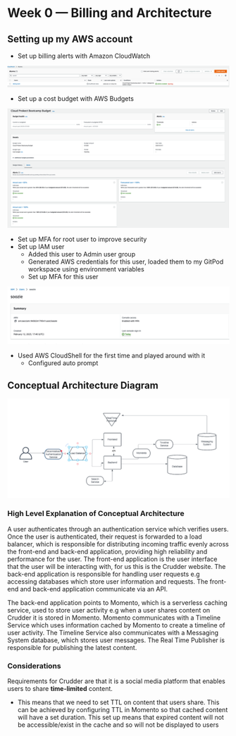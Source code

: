 # Week 0 — Billing and Architecture

## Setting up my AWS account

- Set up billing alerts with Amazon CloudWatch

![image info](./images/billing_alarm.png)

- Set up a cost budget with AWS Budgets

![image info](./images/aws_budget.png)

- Set up MFA for root user to improve security
- Set up IAM user 
    - Added this user to Admin user group  
    - Generated AWS credentials for this user, loaded them to my GitPod workspace using environment variables 
    - Set up MFA for this user 

![image info](./images/iam_user.png)

- Used AWS CloudShell for the first time and played around with it 
    - Configured auto prompt

## Conceptual Architecture Diagram

![image info](./images/napkin.png)

### High Level Explanation of Conceptual Architecture
A user authenticates through an authentication service which verifies users. Once the user is authenticated, their request is forwarded to a load balancer, which is responsible for distributing incoming traffic evenly across the front-end and back-end application, providing high reliability and performance for the user. The front-end application is the user interface that the user will be interacting with, for us this is the Crudder website. The back-end application is responsible for handling user requests e.g accessing databases which store user information and requests. The front-end and back-end application communicate via an API.

The back-end application points to Momento, which is a serverless caching service, used to store user activity e.g when a user shares content on Crudder it is stored in Momento. Momento communicates with a Timeline Service which uses information cached by Momento to create a timeline of user activity. The Timeline Service also communicates with a Messaging System database, which stores user messages. The Real Time Publisher is responsible for publishing the latest content. 

### Considerations
Requirements for Crudder are that it is a social media platform that enables users to share __time-limited__ content. 
- This means that we need to set TTL on content that users share. This can be achieved by configuring TTL in Momento so that cached content will have a set duration. This set up means that expired content will not be accessible/exist in the cache and so will not be displayed to users
